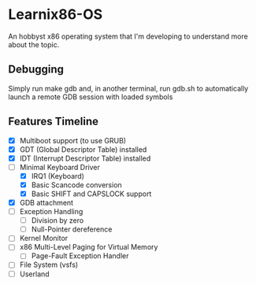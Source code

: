 # Learnix86-OS

An hobbyst x86 operating system that I'm developing to understand more about the topic.

## Debugging

Simply run make gdb and, in another terminal, run gdb.sh to automatically launch a remote GDB session with loaded symbols

## Features Timeline

- [x] Multiboot support (to use GRUB)
- [x] GDT (Global Descriptor Table) installed
- [x] IDT (Interrupt Descriptor Table) installed
- [ ] Minimal Keyboard Driver
    - [x] IRQ1 (Keyboard)
    - [x] Basic Scancode conversion
    - [x] Basic SHIFT and CAPSLOCK support
- [x] GDB attachment
- [ ] Exception Handling
    - [ ] Division by zero
    - [ ] Null-Pointer dereference
- [ ] Kernel Monitor
- [ ] x86 Multi-Level Paging for Virtual Memory
    - [ ] Page-Fault Exception Handler
- [ ] File System (vsfs)
- [ ] Userland